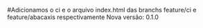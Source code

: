 #Adicionamos o ci e o arquivo index.html das branchs feature/ci e feature/abacaxis respectivamente 
Nova versão: 0.1.0